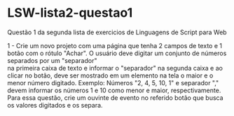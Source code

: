 # LSW-lista2-questao1
Questão 1 da segunda lista de exercicios de Linguagens de Script para Web

1 - Crie um novo projeto com uma página que tenha 2 campos de texto e 1 botão com o rótulo "Achar". O usuário deve digitar um conjunto de números separados por um "separador"  
na primeira caixa de texto e informar o "separador" na segunda caixa e ao clicar no botão, deve ser mostrado em um elemento na tela o maior e o menor número digitado.
Exemplo: Números "2, 4, 5, 10, 1" e separador "," devem informar os números 1 e 10 como menor e maior, respectivamente.
Para essa questão, crie um ouvinte de evento no referido botão que busca os valores digitados e os separa.
